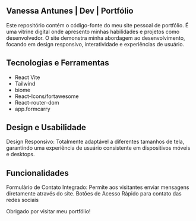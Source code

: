 ##  Vanessa Antunes | Dev | Portfólio

Este repositório contém o código-fonte do meu site pessoal de portfólio. É uma vitrine digital onde apresento minhas habilidades e projetos como desenvolvedor. O site demonstra minha abordagem ao desenvolvimento, focando em design responsivo, interatividade e experiências de usuário.


## Tecnologias e Ferramentas

 - React Vite
 - Tailwind
 - biome
 - React-Icons/fortawesome
 - React-router-dom
 - app.formcarry 

## Design e Usabilidade
Design Responsivo: Totalmente adaptável a diferentes tamanhos de tela, garantindo uma experiência de usuário consistente em dispositivos móveis e desktops.

## Funcionalidades
Formulário de Contato Integrado: Permite aos visitantes enviar mensagens diretamente através do site.
Botões de Acesso Rápido para contato das redes sociais

Obrigado por visitar meu portfólio!






